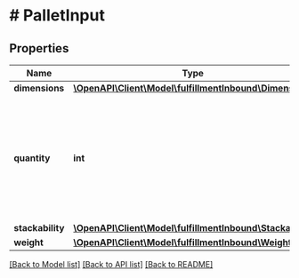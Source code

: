 # # PalletInput

## Properties

Name | Type | Description | Notes
------------ | ------------- | ------------- | -------------
**dimensions** | [**\OpenAPI\Client\Model\fulfillmentInbound\Dimensions**](Dimensions.md) |  | [optional]
**quantity** | **int** | The number of containers where all other properties like weight or dimensions are identical. |
**stackability** | [**\OpenAPI\Client\Model\fulfillmentInbound\Stackability**](Stackability.md) |  | [optional]
**weight** | [**\OpenAPI\Client\Model\fulfillmentInbound\Weight**](Weight.md) |  | [optional]

[[Back to Model list]](../../README.md#models) [[Back to API list]](../../README.md#endpoints) [[Back to README]](../../README.md)
